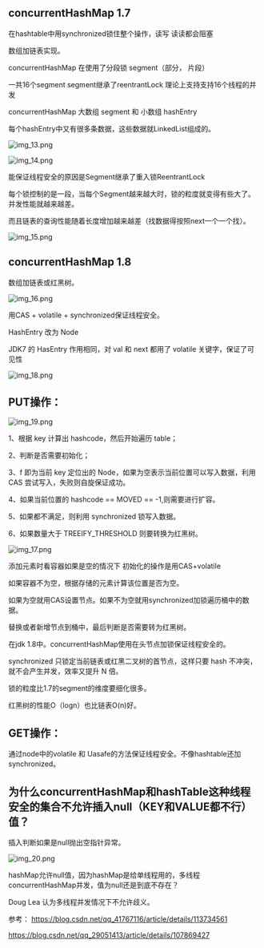 concurrentHashMap 1.7
---
在hashtable中用synchronized锁住整个操作，读写 读读都会阻塞

数组加链表实现。

concurrentHashMap 在使用了分段锁 segment（部分， 片段）

一共16个segment segment继承了reentrantLock 理论上支持支持16个线程的并发


concurrentHashMap 大数组 segment 和 小数组 hashEntry

每个hashEntry中又有很多条数据，这些数据就LinkedList组成的。

![img_13.png](img_13.png)

![img_14.png](img_14.png)

能保证线程安全的原因是Segment继承了重入锁ReentrantLock

每个锁控制的是一段，当每个Segment越来越大时，锁的粒度就变得有些大了。并发性能就越来越差。

而且链表的查询性能随着长度增加越来越差（找数据得按照next一个一个找）。

![img_15.png](img_15.png)

concurrentHashMap 1.8
---

数组加链表或红黑树。

![img_16.png](img_16.png)

用CAS + volatile + synchronized保证线程安全。

HashEntry 改为 Node

JDK7 的 HasEntry 作用相同，对 val 和 next 都用了 volatile 关键字，保证了可见性

![img_18.png](img_18.png)

PUT操作：
---

![img_19.png](img_19.png)

1、根据 key 计算出 hashcode，然后开始遍历 table；

2、判断是否需要初始化；

3、f 即为当前 key 定位出的 Node，如果为空表示当前位置可以写入数据，利用 CAS 尝试写入，失败则自旋保证成功。

4、如果当前位置的 hashcode == MOVED == -1,则需要进行扩容。

5、如果都不满足，则利用 synchronized 锁写入数据。

6、如果数量大于 TREEIFY_THRESHOLD 则要转换为红黑树。

![img_17.png](img_17.png)

添加元素时看容器如果是空的情况下 初始化的操作是用CAS+volatile

如果容器不为空，根据存储的元素计算该位置是否为空。

如果为空就用CAS设置节点。如果不为空就用synchronized加锁遍历桶中的数据。

替换或者新增节点到桶中，最后判断是否需要转为红黑树。

在jdk 1.8中。concurrentHashMap使用在头节点加锁保证线程安全的。

synchronized 只锁定当前链表或红⿊⼆叉树的⾸节点，这样只要 hash 不冲突，就不会产⽣并发，效率⼜提升 N 倍。

锁的粒度比1.7的segment的维度要细化很多。

红黑树的性能O（logn）也比链表O(n)好。

GET操作：
---
通过node中的volatile 和 Uasafe的方法保证线程安全。不像hashtable还加synchronized。


为什么concurrentHashMap和hashTable这种线程安全的集合不允许插入null（KEY和VALUE都不行）值？
---
插入判断如果是null抛出空指针异常。

![img_20.png](img_20.png)

hashMap允许null值，因为hashMap是给单线程用的，多线程concurrentHashMap并发，值为null还是到底不存在？

Doug Lea 认为多线程并发情况下不允许歧义。



参考：
https://blog.csdn.net/qq_41767116/article/details/113734561

https://blog.csdn.net/qq_29051413/article/details/107869427